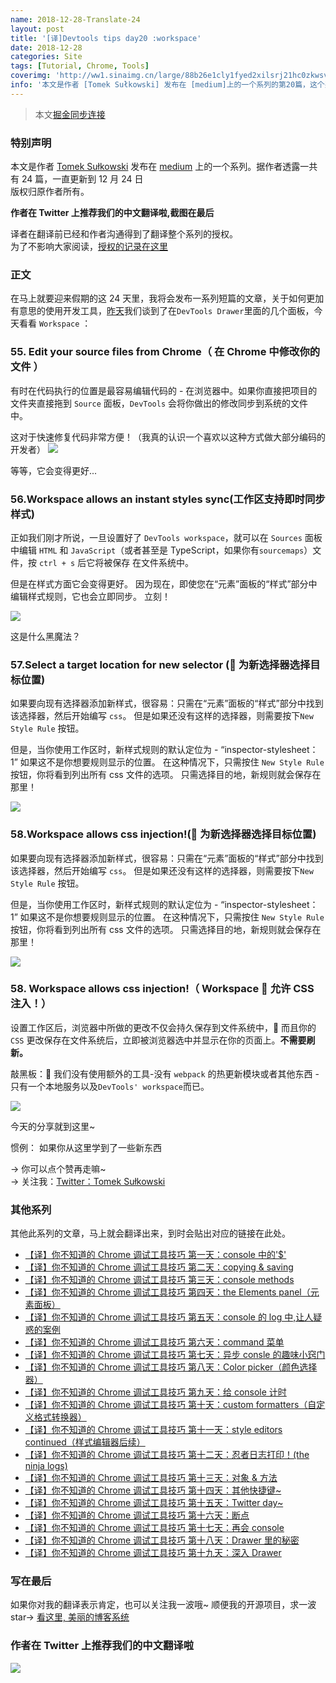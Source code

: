 ```yaml
---
name: 2018-12-28-Translate-24
layout: post
title: '[译]Devtools tips day20 :workspace'
date: 2018-12-28
categories: Site
tags: [Tutorial, Chrome, Tools]
coverimg: 'http://ww1.sinaimg.cn/large/88b26e1cly1fyed2xilsrj21hc0zkwsv.jpg'
info: '本文是作者 [Tomek Sułkowski] 发布在 [medium]上的一个系列的第20篇，这个系列一共有24篇'
---
```


> 本文[掘金同步连接](https://juejin.im/post/5c1b4df45188255e9b61fde5)

### 特别声明

本文是作者 [Tomek Sułkowski](https://twitter.com/sulco) 发布在 [medium](https://medium.com/@tomsu) 上的一个系列。据作者透露一共有 24 篇，一直更新到 12 月 24 日<br>
版权归原作者所有。<br>

**作者在 Twitter 上推荐我们的中文翻译啦,截图在最后**<br>

译者在翻译前已经和作者沟通得到了翻译整个系列的授权。<br>
为了不影响大家阅读，[授权的记录在这里](https://juejin.im/post/5c09a80151882521c81168a2)<br>

### 正文

在马上就要迎来假期的这 24 天里，我将会发布一系列短篇的文章，关于如何更加有意思的使用开发工具，[昨天](https://juejin.im/post/5c1b3cece51d452d1871ae37)我们谈到了在`DevTools Drawer`里面的几个面板，今天看看 `Workspace` ：

### 55. Edit your source files from Chrome（ 在 Chrome 中修改你的文件 ）

有时在代码执行的位置是最容易编辑代码的 - 在浏览器中。如果你直接把项目的文件夹直接拖到 `Source` 面板，`DevTools` 会将你做出的修改同步到系统的文件中。

这对于快速修复代码非常方便！（我真的认识一个喜欢以这种方式做大部分编码的开发者）
![](https://cdn-images-1.medium.com/max/2000/1*UcD4jP-C9sNpEtujV5VWow.gif)

等等，它会变得更好...

### 56.Workspace allows an instant styles sync(工作区支持即时同步样式)

正如我们刚才所说，一旦设置好了 `DevTools workspace`，就可以在 `Sources` 面板中编辑 `HTML` 和 `JavaScript`（或者甚至是 TypeScript，如果你有`sourcemaps`）文件，按 `ctrl + s` 后它将被保存 在文件系统中。

但是在样式方面它会变得更好。 因为现在，即使您在“元素”面板的“样式”部分中编辑样式规则，它也会立即同步。
立刻！

![](https://cdn-images-1.medium.com/max/2000/1*_4H3uc5Uurmb3n8CmFxHkA.gif)

这是什么黑魔法？

### 57.Select a target location for new selector ( 为新选择器选择目标位置)

如果要向现有选择器添加新样式，很容易：只需在“元素”面板的“样式”部分中找到该选择器，然后开始编写 `css`。 但是如果还没有这样的选择器，则需要按下`New Style Rule` 按钮。

但是，当你使用工作区时，新样式规则的默认定位为 - “inspector-stylesheet：1” 如果这不是你想要规则显示的位置。 在这种情况下，只需按住 `New Style Rule` 按钮，你将看到列出所有 css 文件的选项。 只需选择目的地，新规则就会保存在那里！

![](https://user-gold-cdn.xitu.io/2018/12/28/167f3538987666fb?w=600&h=676&f=gif&s=1294087)

### 58.Workspace allows css injection!( 为新选择器选择目标位置)

如果要向现有选择器添加新样式，很容易：只需在“元素”面板的“样式”部分中找到该选择器，然后开始编写 `css`。 但是如果还没有这样的选择器，则需要按下`New Style Rule` 按钮。

但是，当你使用工作区时，新样式规则的默认定位为 - “inspector-stylesheet：1” 如果这不是你想要规则显示的位置。 在这种情况下，只需按住 `New Style Rule` 按钮，你将看到列出所有 css 文件的选项。 只需选择目的地，新规则就会保存在那里！

![](https://user-gold-cdn.xitu.io/2018/12/28/167f3538987666fb?w=600&h=676&f=gif&s=1294087)

### 58. Workspace allows css injection!（ Workspace  允许 CSS 注入！）

设置工作区后，浏览器中所做的更改不仅会持久保存到文件系统中， 而且你的`CSS` 更改保存在文件系统后，立即被浏览器选中并显示在你的页面上。**不需要刷新。**

敲黑板： 我们没有使用额外的工具-没有 `webpack` 的热更新模块或者其他东西 - 只有一个本地服务以及`DevTools' workspace`而已。

![](https://cdn-images-1.medium.com/max/2000/1*bCKcRdpMyjpuy0Fx9BhdzQ.gif)

今天的分享就到这里~

惯例： 如果你从这里学到了一些新东西

→ 你可以点个赞再走嘛~<br>
→ 关注我：[Twitter：Tomek Sułkowski](https://twitter.com/sulco)

### 其他系列

其他此系列的文章，马上就会翻译出来，到时会贴出对应的链接在此处。

- [【译】你不知道的 Chrome 调试工具技巧 第一天：console 中的'\$'](https://juejin.im/post/5c09a80151882521c81168a2)
- [【译】你不知道的 Chrome 调试工具技巧 第二天：copying & saving](https://juejin.im/post/5c0a0d5ff265da61117a1c75)
- [【译】你不知道的 Chrome 调试工具技巧 第三天：console methods](https://juejin.im/post/5c0a8ce6f265da6141716329)
- [【译】你不知道的 Chrome 调试工具技巧 第四天：the Elements panel（元素面板）](https://juejin.im/post/5c0d2d85f265da612061a62f)
- [【译】你不知道的 Chrome 调试工具技巧 第五天：console 的 log 中,让人疑惑的案例](https://juejin.im/post/5c0edc31f265da611c26d08a)
- [【译】你不知道的 Chrome 调试工具技巧 第六天：command 菜单](https://juejin.im/post/5c0ee12551882545e24ef291)
- [【译】你不知道的 Chrome 调试工具技巧 第七天：异步 consle 的趣味小窍门](https://juejin.im/post/5c0fdfc46fb9a049b13e0d82)
- [【译】你不知道的 Chrome 调试工具技巧 第八天：Color picker（颜色选择器）](https://juejin.im/post/5c10d9d1f265da6118019028)
- [【译】你不知道的 Chrome 调试工具技巧 第九天：给 console 计时](https://juejin.im/post/5c11809ef265da61141c76f1)
- [【译】你不知道的 Chrome 调试工具技巧 第十天：custom formatters（自定义格式转换器）](https://juejin.im/post/5c1365a9e51d452f8e6034cb)
- [【译】你不知道的 Chrome 调试工具技巧 第十一天：style editors continued（样式编辑器后续）](https://juejin.im/post/5c137ac3f265da617974b675)
- [【译】你不知道的 Chrome 调试工具技巧 第十二天：忍者日志打印！(the ninja logs)](https://juejin.im/post/5c16d943518825566d2365f3)
- [【译】你不知道的 Chrome 调试工具技巧 第十三天：对象 & 方法](https://juejin.im/post/5c18b2d66fb9a049d235fc82)
- [【译】你不知道的 Chrome 调试工具技巧 第十四天：其他快捷键~](https://juejin.im/post/5c18b375f265da614e2c02e1)
- [【译】你不知道的 Chrome 调试工具技巧 第十五天：Twitter day~](https://juejin.im/post/5c1b09f9f265da616f6feb9e)
- [【译】你不知道的 Chrome 调试工具技巧 第十六天：断点](https://juejin.im/post/5c1b16556fb9a049ff4e14dd)
- [【译】你不知道的 Chrome 调试工具技巧 第十七天：再会 console](https://juejin.im/post/5c1b3393e51d45482717a2b7)
- [【译】你不知道的 Chrome 调试工具技巧 第十八天：Drawer 里的秘密](https://juejin.im/post/5c1b3cece51d452d1871ae37)
- [【译】你不知道的 Chrome 调试工具技巧 第十九天：深入 Drawer ](https://juejin.im/post/5c1b4df45188255e9b61fde5)

### 写在最后

如果你对我的翻译表示肯定，也可以关注我一波哦~
顺便我的开源项目，求一波 star→ [看这里, 美丽的博客系统](https://github.com/DendiSe7enGitHub/vue-blog-generater)

### 作者在 Twitter 上推荐我们的中文翻译啦

![](https://user-gold-cdn.xitu.io/2018/12/13/167a5ae8a72ac531?imageView2/2/w/800/q/100)
